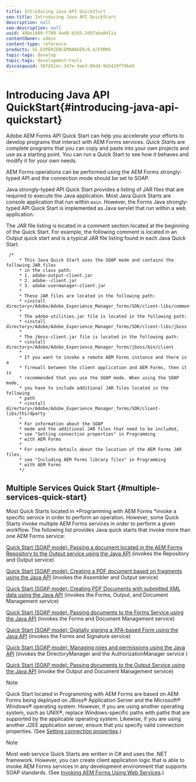 ```yaml
---
title: Introducing Java API QuickStart
seo-title: Introducing Java API QuickStart
description: null
seo-description: null
uuid: 480e1809-f789-4ad8-b5d5-2d97aba8411a
contentOwner: admin
content-type: reference
products: SG_EXPERIENCEMANAGER/6.4/FORMS
topic-tags: develop
topic-tags: development-tools
discoiquuid: 38fd51ec-347e-4ae3-86d4-9d2429f79bdd
---
```


# Introducing Java API QuickStart{#introducing-java-api-quickstart}

Adobe AEM Forms API Quick Start can help you accelerate your efforts to develop programs that interact with AEM Forms services. *Quick Start*s are complete programs that you can copy and paste into your own projects and use as a starting point. You can run a Quick Start to see how it behaves and modify it for your own needs.

AEM Forms operations can be performed using the AEM Forms strongly-typed API and the connection mode should be set to SOAP.

Java strongly-typed API Quick Start provides a listing of JAR files that are required to execute the Java application. Most Java Quick Starts are console application that run within `main`. However, the Forms Java strongly-typed API Quick Start is implemented as Java servlet that run within a web application.

The JAR file listing is located in a comment section located at the beginning of the Quick Start. For example, the following comment is located in an Output quick start and is a typical JAR file listing found in each Java Quick Start.

```as3
 /* 
     * This Java Quick Start uses the SOAP mode and contains the following JAR files 
     * in the class path: 
     * 1. adobe-output-client.jar 
     * 2. adobe--client.jar 
     * 3. adobe-usermanager-client.jar 
     * 
     * These JAR files are located in the following path: 
     * <install directory>/Adobe/Adobe_Experience_Manager_forms/SDK/client-libs/common 
     * 
     * The adobe-utilities.jar file is located in the following path: 
     * <install directory>/Adobe/Adobe_Experience_Manager_forms/SDK/client-libs/jboss 
     * 
     * The jboss-client.jar file is located in the following path: 
     * <install directory>/Adobe/Adobe_Experience_Manager_forms/jboss/bin/client 
     * 
     * If you want to invoke a remote AEM Forms instance and there is a 
     * firewall between the client application and AEM Forms, then it is  
     * recommended that you use the SOAP mode. When using the SOAP mode,  
     * you have to include additional JAR files located in the following  
     * path 
     * <install directory>/Adobe/Adobe_Experience_Manager_forms/SDK/client-libs/thirdparty 
     * 
     * For information about the SOAP  
     * mode and the additional JAR files that need to be included,  
     * see "Setting connection properties" in Programming  
     * with AEM Forms 
     * 
     * For complete details about the location of the AEM Forms JAR files,  
     * see "Including AEM Forms library files" in Programming  
     * with AEM Forms 
     */
```

## Multiple Services Quick Start {#multiple-services-quick-start}

Most Quick Starts located in *Programming with AEM Forms *invoke a specific service in order to perform an operation. However, some Quick Starts invoke multiple AEM Forms services in order to perform a given workflow. The following list provides Java quick starts that invoke more than one AEM Forms service:

[Quick Start (SOAP mode): Passing a document located in the AEM Forms Repository to the Output service using the Java API](/programming-with-aem-forms/output-service-java-api-quick.md#quick_start_soap_mode_passing_a_document_located_in_the_repository_to_the_output_service_using_the_java_api) (invokes the Repository and Output service)

[Quick Start (SOAP mode): Creating a PDF document based on fragments using the Java API](/programming-with-aem-forms/output-service-java-api-quick.md#quick_start_soap_mode_creating_a_pdf_document_based_on_fragments_using_the_java_api) (invokes the Assembler and Output service)

[Quick Start (SOAP mode): Creating PDF Documents with submitted XML data using the Java API](/programming-with-aem-forms/forms-service-api-quick-starts.md#quick_start_soap_mode_creating_pdf_documents_with_submitted_xml_data_using_the_java_api) (invokes the Forms, Output, and Document Management service)

[Quick Start (SOAP mode): Passing documents to the Forms Service using the Java API](/programming-with-aem-forms/forms-service-api-quick-starts.md#quick_start_soap_mode_passing_documents_to_the_forms_service_using_the_java_api) (invokes the Forms and Document Management service)

[Quick Start (SOAP mode): Digitally signing a XFA-based Form using the Java API](unresolvedlink-lc-qs-signature-si.xml#ws624e3cba99b79e12e69a9941333732bac8-7fd0.2) (invokes the Forms and Signature service)

[Quick Start (SOAP mode): Managing roles and permissions using the Java API](/programming-with-aem-forms/user-manager-java-api-quick.md#quick_start_soap_mode_managing_roles_and_permissions_using_the_java_api) (invokes the DirectoryManager and the AuthorizationManager service )

[Quick Start (SOAP mode): Passing documents to the Output Service using the Java API](/programming-with-aem-forms/output-service-java-api-quick.md#quick_start_soap_mode_passing_documents_to_the_output_service_using_the_java_api) (invoke the Output and Document Management service)

>[!NOTE]
>
>Quick Start located in Programming with AEM Forms are based on AEM Forms being deployed on JBoss® Application Server and the Microsoft® Windows® operating system. However, if you are using another operating system, such as UNIX®, replace Windows-specific paths with paths that are supported by the applicable operating system. Likewise, if you are using another J2EE application server, ensure that you specify valid connection properties. (See [Setting connection properties](/help/forms/developing/invoking-aem-forms-using-java.md#setting-connection-properties).)

>[!NOTE]
>
>Most web service Quick Starts are written in C# and uses the .NET framework. However, you can create client application logic that is able to invoke AEM Forms services in any development environment that supports SOAP standards. (See [Invoking AEM Forms Using Web Services](/programming-with-aem-forms/invoking-aem-forms-using-web.md#invoking_aem_forms_using_web_services).)

